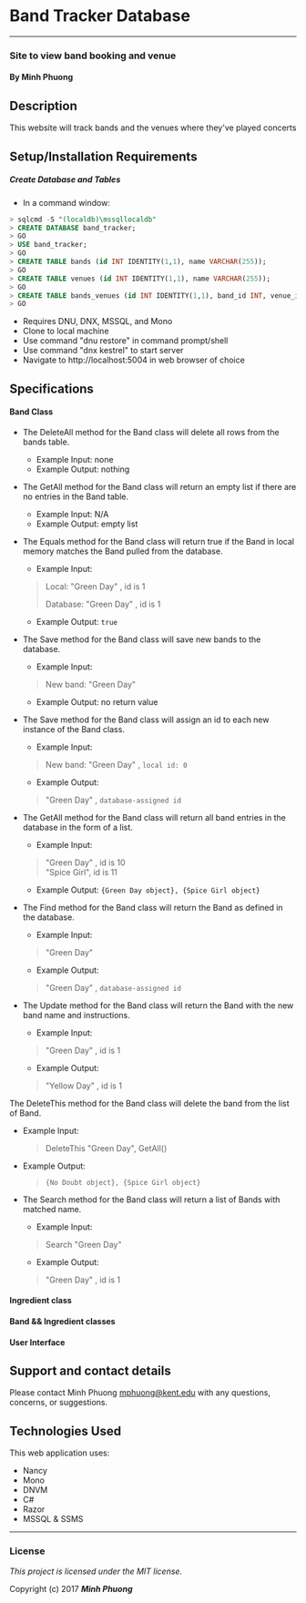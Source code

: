 # Band Tracker Database
----
### Site to view band booking and venue

#### By Minh Phuong

## Description

This website will track bands and the venues where they've played concerts

## Setup/Installation Requirements

##### Create Database and Tables
* In a command window:
```sql
> sqlcmd -S "(localdb)\mssqllocaldb"
> CREATE DATABASE band_tracker;
> GO
> USE band_tracker;
> GO
> CREATE TABLE bands (id INT IDENTITY(1,1), name VARCHAR(255));
> GO
> CREATE TABLE venues (id INT IDENTITY(1,1), name VARCHAR(255));
> GO
> CREATE TABLE bands_venues (id INT IDENTITY(1,1), band_id INT, venue_id INT);
> GO
```
* Requires DNU, DNX, MSSQL, and Mono
* Clone to local machine
* Use command "dnu restore" in command prompt/shell
* Use command "dnx kestrel" to start server
* Navigate to http://localhost:5004 in web browser of choice

## Specifications

#### Band Class

* The DeleteAll method for the Band class will delete all rows from the bands table.
  * Example Input: none
  * Example Output: nothing

* The GetAll method for the Band class will return an empty list if there are no entries in the Band table.
  * Example Input: N/A
  * Example Output: empty list

* The Equals method for the Band class will return true if the Band in local memory matches the Band pulled from the database.
  * Example Input:  
  > Local: "Green Day" , id is 1
  >
  > Database: "Green Day" , id is 1
  * Example Output: `true`

* The Save method for the Band class will save new bands to the database.
  * Example Input:  
  > New band: "Green Day"
  * Example Output: no return value

* The Save method for the Band class will assign an id to each new instance of the Band class.
  * Example Input:  
  > New band: "Green Day" , `local id: 0`  
  * Example Output:  
  > "Green Day" , `database-assigned id`  

* The GetAll method for the Band class will return all band entries in the database in the form of a list.
  * Example Input:  
  > "Green Day" , id is 10  
  > "Spice Girl", id is 11  
  * Example Output: `{Green Day object}, {Spice Girl object}`

* The Find method for the Band class will return the Band as defined in the database.
  * Example Input:
  > "Green Day"
  * Example Output:
  > "Green Day" , `database-assigned id`

* The Update method for the Band class will return the Band with the new band name and instructions.
  * Example Input:
  > "Green Day" , id is 1
  * Example Output:
  > "Yellow Day" , id is 1

The DeleteThis method for the Band class will delete the band from the list of Band.
* Example Input:
  > DeleteThis "Green Day", GetAll()
* Example Output:
  > `{No Doubt object}, {Spice Girl object}`

* The Search method for the Band class will return a list of Bands with matched name.
  * Example Input:
  > Search "Green Day"
  * Example Output:
  > "Green Day" , id is 1



#### Ingredient class


#### Band && Ingredient classes

#### User Interface



## Support and contact details

Please contact Minh Phuong mphuong@kent.edu with any questions, concerns, or suggestions.


## Technologies Used

This web application uses:
* Nancy
* Mono
* DNVM
* C#
* Razor
* MSSQL & SSMS

****

### License

*This project is licensed under the MIT license.*

Copyright (c) 2017 _**Minh Phuong**_
